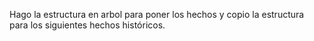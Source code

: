 Hago la estructura en arbol para poner los hechos y copio la estructura para los siguientes hechos históricos.